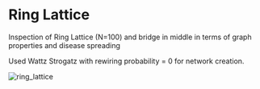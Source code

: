 
# Ring Lattice

Inspection of Ring Lattice (N=100) and bridge in middle in terms of graph properties and disease spreading

Used Wattz Strogatz with rewiring probability = 0 for network creation.


![ring_lattice](https://user-images.githubusercontent.com/67103746/113916564-cb109300-97e8-11eb-823d-93a9123192df.png)
